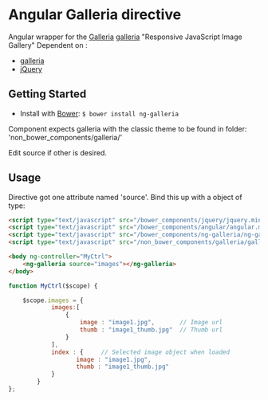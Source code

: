 
Angular Galleria directive
=================

Angular wrapper for the [Galleria] [galleria]  "Responsive JavaScript Image Gallery"
Dependent on :
* [galleria][Galleria]
* [jQuery][jquery]



Getting Started
---------------

* Install with [Bower][bower]: `$ bower install ng-galleria`

Component expects galleria with the classic theme to be found in folder:
'non_bower_components/galleria/'

Edit source if other is desired.




Usage
---------------

Directive got one attribute named 'source'. Bind this up with a object of type:


```html
<script type="text/javascript" src="/bower_components/jquery/jquery.min.js"></script>
<script type="text/javascript" src="/bower_components/angular/angular.min.js"></script>
<script type="text/javascript" src="/bower_components/ng-galleria/ng-galleria.js"></script>
<script type="text/javascript" src="/non_bower_components/galleria/galleria-1.3.3.min.js"></script>

<body ng-controller="MyCtrl">
    <ng-galleria source="images"></ng-galleria>
</body>
```

```javascript
function MyCtrl($scope) {

    $scope.images = {
            images:[
                {
                    image : "image1.jpg",       // Image url
                    thumb : "image1_thumb.jpg"  // Thumb url
                }
            ],
            index : {     // Selected image object when loaded
                   image : "image1.jpg",
                   thumb : "image1_thumb.jpg"
            }
        }
};
```
[galleria]: http://galleria.io/
[jQuery]: http://jquery.com/
[bower]: http://twitter.github.com/bower/